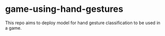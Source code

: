 # game-using-hand-gestures
This repo aims to deploy model for hand gesture classification to be used in a game.
